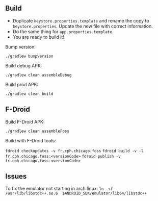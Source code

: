 ## Build

* Duplicate `keystore.properties.template` and rename the copy to `keystore.properties`. Update the new file with correct information.
* Do the same thing for `app.properties.template`.
* You are ready to build it!

Bump version:

`./gradlew bumpVersion`

Build debug APK:

`./gradlew clean assembleDebug`

Build prod APK:

`./gradlew clean build`

## F-Droid

Build F-Droid APK:

`./gradlew clean assembleFoss`

Build with F-Droid tools:

`fdroid checkupdates -v fr.cph.chicago.foss`
`fdroid build -v -l fr.cph.chicago.foss:<versionCode>`
`fdroid publish -v fr.cph.chicago.foss:<versionCode>`

## Issues

To fix the emulator not starting in arch linux: `ln -sf /usr/lib/libstdc++.so.6  $ANDROID_SDK/emulator/lib64/libstdc++`
